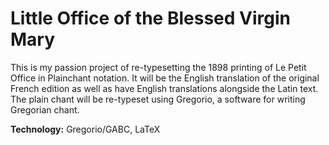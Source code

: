 # Little Office of the Blessed Virgin Mary

This is my passion project of re-typesetting the 1898 printing of Le Petit Office in Plainchant notation. It will be the English translation of the original French edition as well as have English translations alongside the Latin text. The plain chant will be re-typeset using Gregorio, a software for writing Gregorian chant.

**Technology:** Gregorio/GABC, LaTeX
